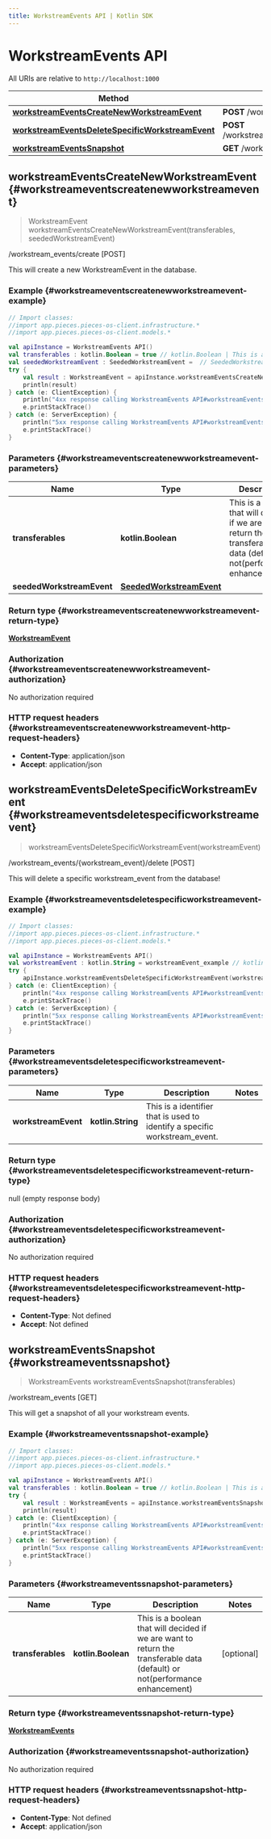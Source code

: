 ```yaml
---
title: WorkstreamEvents API | Kotlin SDK
---
```


# WorkstreamEvents API

All URIs are relative to `http://localhost:1000`

Method | HTTP request | Description
------------- | ------------- | -------------
[**workstreamEventsCreateNewWorkstreamEvent**](#workstreameventscreatenewworkstreamevent) | **POST** /workstream_events/create | /workstream_events/create [POST]
[**workstreamEventsDeleteSpecificWorkstreamEvent**](#workstreameventsdeletespecificworkstreamevent) | **POST** /workstream_events/\{workstream_event\}/delete | /workstream_events/\{workstream_event\}/delete [POST]
[**workstreamEventsSnapshot**](#workstreameventssnapshot) | **GET** /workstream_events | /workstream_events [GET]


## **workstreamEventsCreateNewWorkstreamEvent** {#workstreameventscreatenewworkstreamevent}
> WorkstreamEvent workstreamEventsCreateNewWorkstreamEvent(transferables, seededWorkstreamEvent)

/workstream_events/create [POST]

This will create a new WorkstreamEvent in the database.

### Example {#workstreameventscreatenewworkstreamevent-example}
```kotlin
// Import classes:
//import app.pieces.pieces-os-client.infrastructure.*
//import app.pieces.pieces-os-client.models.*

val apiInstance = WorkstreamEvents API()
val transferables : kotlin.Boolean = true // kotlin.Boolean | This is a boolean that will decided if we are want to return the transferable data (default) or not(performance enhancement)
val seededWorkstreamEvent : SeededWorkstreamEvent =  // SeededWorkstreamEvent | 
try {
    val result : WorkstreamEvent = apiInstance.workstreamEventsCreateNewWorkstreamEvent(transferables, seededWorkstreamEvent)
    println(result)
} catch (e: ClientException) {
    println("4xx response calling WorkstreamEvents API#workstreamEventsCreateNewWorkstreamEvent")
    e.printStackTrace()
} catch (e: ServerException) {
    println("5xx response calling WorkstreamEvents API#workstreamEventsCreateNewWorkstreamEvent")
    e.printStackTrace()
}
```

### Parameters {#workstreameventscreatenewworkstreamevent-parameters}

Name | Type | Description  | Notes
------------- | ------------- | ------------- | -------------
 **transferables** | **kotlin.Boolean**| This is a boolean that will decided if we are want to return the transferable data (default) or not(performance enhancement) | [optional]
 **seededWorkstreamEvent** | [**SeededWorkstreamEvent**](../models/SeededWorkstreamEvent)|  | [optional]

### Return type {#workstreameventscreatenewworkstreamevent-return-type}

[**WorkstreamEvent**](../models/WorkstreamEvent)

### Authorization {#workstreameventscreatenewworkstreamevent-authorization}

No authorization required

### HTTP request headers {#workstreameventscreatenewworkstreamevent-http-request-headers}

 - **Content-Type**: application/json
 - **Accept**: application/json

## **workstreamEventsDeleteSpecificWorkstreamEvent** {#workstreameventsdeletespecificworkstreamevent}
> workstreamEventsDeleteSpecificWorkstreamEvent(workstreamEvent)

/workstream_events/\{workstream_event\}/delete [POST]

This will delete a specific workstream_event from the database!

### Example {#workstreameventsdeletespecificworkstreamevent-example}
```kotlin
// Import classes:
//import app.pieces.pieces-os-client.infrastructure.*
//import app.pieces.pieces-os-client.models.*

val apiInstance = WorkstreamEvents API()
val workstreamEvent : kotlin.String = workstreamEvent_example // kotlin.String | This is a identifier that is used to identify a specific workstream_event.
try {
    apiInstance.workstreamEventsDeleteSpecificWorkstreamEvent(workstreamEvent)
} catch (e: ClientException) {
    println("4xx response calling WorkstreamEvents API#workstreamEventsDeleteSpecificWorkstreamEvent")
    e.printStackTrace()
} catch (e: ServerException) {
    println("5xx response calling WorkstreamEvents API#workstreamEventsDeleteSpecificWorkstreamEvent")
    e.printStackTrace()
}
```

### Parameters {#workstreameventsdeletespecificworkstreamevent-parameters}

Name | Type | Description  | Notes
------------- | ------------- | ------------- | -------------
 **workstreamEvent** | **kotlin.String**| This is a identifier that is used to identify a specific workstream_event. |

### Return type {#workstreameventsdeletespecificworkstreamevent-return-type}

null (empty response body)

### Authorization {#workstreameventsdeletespecificworkstreamevent-authorization}

No authorization required

### HTTP request headers {#workstreameventsdeletespecificworkstreamevent-http-request-headers}

 - **Content-Type**: Not defined
 - **Accept**: Not defined

## **workstreamEventsSnapshot** {#workstreameventssnapshot}
> WorkstreamEvents workstreamEventsSnapshot(transferables)

/workstream_events [GET]

This will get a snapshot of all your workstream events.

### Example {#workstreameventssnapshot-example}
```kotlin
// Import classes:
//import app.pieces.pieces-os-client.infrastructure.*
//import app.pieces.pieces-os-client.models.*

val apiInstance = WorkstreamEvents API()
val transferables : kotlin.Boolean = true // kotlin.Boolean | This is a boolean that will decided if we are want to return the transferable data (default) or not(performance enhancement)
try {
    val result : WorkstreamEvents = apiInstance.workstreamEventsSnapshot(transferables)
    println(result)
} catch (e: ClientException) {
    println("4xx response calling WorkstreamEvents API#workstreamEventsSnapshot")
    e.printStackTrace()
} catch (e: ServerException) {
    println("5xx response calling WorkstreamEvents API#workstreamEventsSnapshot")
    e.printStackTrace()
}
```

### Parameters {#workstreameventssnapshot-parameters}

Name | Type | Description  | Notes
------------- | ------------- | ------------- | -------------
 **transferables** | **kotlin.Boolean**| This is a boolean that will decided if we are want to return the transferable data (default) or not(performance enhancement) | [optional]

### Return type {#workstreameventssnapshot-return-type}

[**WorkstreamEvents**](../models/WorkstreamEvents)

### Authorization {#workstreameventssnapshot-authorization}

No authorization required

### HTTP request headers {#workstreameventssnapshot-http-request-headers}

 - **Content-Type**: Not defined
 - **Accept**: application/json

